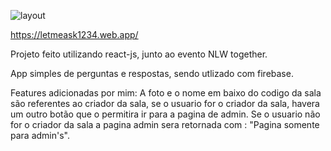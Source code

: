 ![layout](https://user-images.githubusercontent.com/85500989/123520462-37cc5880-d687-11eb-8299-67b037981e11.png)

https://letmeask1234.web.app/

Projeto feito utilizando react-js, junto ao evento NLW together.

App simples de perguntas e respostas, sendo utlizado com firebase.

Features adicionadas por mim: 
A foto e o nome em baixo do codigo da sala são referentes ao criador da sala, 
se o usuario for o criador da sala, havera um outro botão que o permitira ir para
a pagina de admin. Se o usuario não for o criador da sala a pagina admin sera retornada
com : "Pagina somente para admin's".
